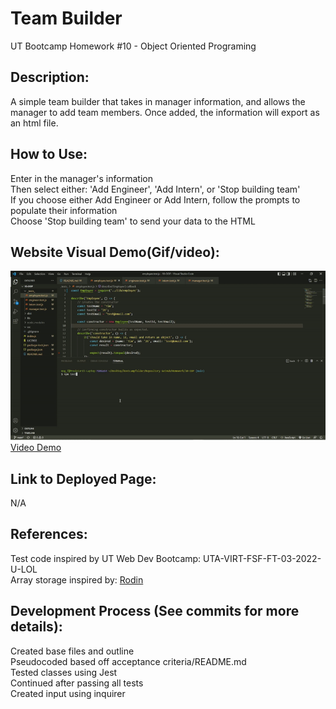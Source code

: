 # Team Builder
UT Bootcamp Homework #10 - Object Oriented Programing

## Description:
A simple team builder that takes in manager information, and allows the manager to add team members. Once added, the information will export as an html file.

## How to Use:
Enter in the manager's information <br />
Then select either: 'Add Engineer', 'Add Intern', or 'Stop building team' <br />
If you choose either Add Engineer or Add Intern, follow the prompts to populate their information <br />
Choose 'Stop building team' to send your data to the HTML

## Website Visual Demo(Gif/video):
![Banner](./demos/demo_passingTests.gif) <br />
<a href="">Video Demo</a>

## Link to Deployed Page:
N/A

## References:
Test code inspired by UT Web Dev Bootcamp: UTA-VIRT-FSF-FT-03-2022-U-LOL <br />
Array storage inspired by: <a href="https://github.com/yummy314159265">Rodin</a>

## Development Process (See commits for more details):
Created base files and outline <br />
Pseudocoded based off acceptance criteria/README.md <br />
Tested classes using Jest <br />
Continued after passing all tests <br />
Created input using inquirer <br />